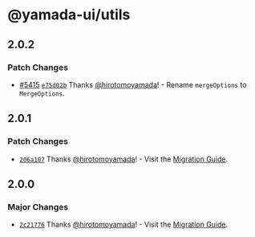# @yamada-ui/utils

## 2.0.2

### Patch Changes

- [#5415](https://github.com/yamada-ui/yamada-ui/pull/5415) [`e75d02b`](https://github.com/yamada-ui/yamada-ui/commit/e75d02b33e0be9b5ca47ff34c8f97d86472d5960) Thanks [@hirotomoyamada](https://github.com/hirotomoyamada)! - Rename `mergeOptions` to `MergeOptions`.

## 2.0.1

### Patch Changes

- [`206a107`](https://github.com/yamada-ui/yamada-ui/commit/206a1076dae41d537ca305c71b9ca337a1394696) Thanks [@hirotomoyamada](https://github.com/hirotomoyamada)! - Visit the [Migration Guide](https://yamada-ui.com/docs/get-started/migration).

## 2.0.0

### Major Changes

- [`2c21776`](https://github.com/yamada-ui/yamada-ui/commit/2c217768cd7b50f447831bd8e778fe74675b1598) Thanks [@hirotomoyamada](https://github.com/hirotomoyamada)! - Visit the [Migration Guide](https://yamada-ui.com/docs/get-started/migration).
